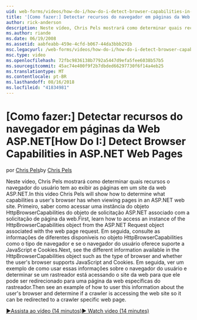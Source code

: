 ```yaml
---
uid: web-forms/videos/how-do-i/how-do-i-detect-browser-capabilities-in-aspnet-web-pages
title: '[Como fazer:] Detectar recursos do navegador em páginas da Web ASP.NET | Microsoft Docs'
author: rick-anderson
description: Neste vídeo, Chris Pels mostrará como determinar quais recursos o navegador do usuário tem ao exibir as páginas em um site da web ASP.NET. Primeiro, saber como acc....
ms.author: riande
ms.date: 06/19/2008
ms.assetid: aabfeabb-459e-4cfd-b067-44da3bbb291b
msc.legacyurl: /web-forms/videos/how-do-i/how-do-i-detect-browser-capabilities-in-aspnet-web-pages
msc.type: video
ms.openlocfilehash: 72fbc9836138b7792a5447d9efa5fee6038b57b5
ms.sourcegitcommit: 45ac74e400f9f2b7dbded66297730f6f14a4eb25
ms.translationtype: MT
ms.contentlocale: pt-BR
ms.lasthandoff: 08/16/2018
ms.locfileid: "41834981"
---
```

<a name="how-do-i-detect-browser-capabilities-in-aspnet-web-pages"></a><span data-ttu-id="6f779-104">[Como fazer:] Detectar recursos do navegador em páginas da Web ASP.NET</span><span class="sxs-lookup"><span data-stu-id="6f779-104">[How Do I:] Detect Browser Capabilities in ASP.NET Web Pages</span></span>
====================
<span data-ttu-id="6f779-105">por [Chris Pels](https://twitter.com/chrispels)</span><span class="sxs-lookup"><span data-stu-id="6f779-105">by [Chris Pels](https://twitter.com/chrispels)</span></span>

<span data-ttu-id="6f779-106">Neste vídeo, Chris Pels mostrará como determinar quais recursos o navegador do usuário tem ao exibir as páginas em um site da web ASP.NET.</span><span class="sxs-lookup"><span data-stu-id="6f779-106">In this video Chris Pels will show how to determine what capabilities a user's browser has when viewing pages in an ASP.NET web site.</span></span> <span data-ttu-id="6f779-107">Primeiro, saber como acessar uma instância do objeto HttpBrowserCapabilities do objeto de solicitação ASP.NET associado com a solicitação de página da web.</span><span class="sxs-lookup"><span data-stu-id="6f779-107">First, learn how to access an instance of the HttpBrowserCapabilities object from the ASP.NET Request object associated with the web page request.</span></span> <span data-ttu-id="6f779-108">Em seguida, consulte as informações de diferentes disponíveis no objeto HttpBrowserCapabilities como o tipo de navegador e se o navegador do usuário oferece suporte a JavaScript e Cookies.</span><span class="sxs-lookup"><span data-stu-id="6f779-108">Next, see the different information available in the HttpBrowserCapabilities object such as the type of browser and whether the user's browser supports JavaScript and Cookies.</span></span> <span data-ttu-id="6f779-109">Em seguida, ver um exemplo de como usar essas informações sobre o navegador do usuário e determinar se um rastreador está acessando o site da web para que ele pode ser redirecionado para uma página da web específicas do rastreador.</span><span class="sxs-lookup"><span data-stu-id="6f779-109">Then see an example of how to user this information about the user's browser and determine if a crawler is accessing the web site so it can be redirected to a crawler specific web page.</span></span>

[<span data-ttu-id="6f779-110">&#9654;Assista ao vídeo (14 minutos)</span><span class="sxs-lookup"><span data-stu-id="6f779-110">&#9654; Watch video (14 minutes)</span></span>](https://channel9.msdn.com/Blogs/ASP-NET-Site-Videos/how-do-i-detect-browser-capabilities-in-aspnet-web-pages)
